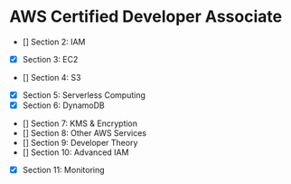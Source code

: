 # AWS Certified Developer Associate 

* [] Section 2: IAM 
* [x] Section 3: EC2
* [] Section 4: S3
* [x] Section 5: Serverless Computing 
* [x] Section 6: DynamoDB
* [] Section 7: KMS & Encryption 
* [] Section 8: Other AWS Services
* [] Section 9: Developer Theory
* [] Section 10: Advanced IAM 
* [x] Section 11: Monitoring 
